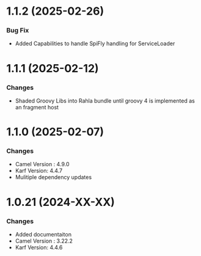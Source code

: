 # 1.1.2 (2025-02-26)


### Bug Fix

* Added Capabilities to handle SpiFly handling for ServiceLoader


# 1.1.1 (2025-02-12)


### Changes

* Shaded Groovy Libs into Rahla bundle until groovy 4 is implemented as an fragment host

# 1.1.0 (2025-02-07)


### Changes

* Camel Version : 4.9.0
* Karf Version: 4.4.7
* Mulitiple dependency updates


# 1.0.21 (2024-XX-XX)


### Changes

* Added documentaiton
* Camel Version : 3.22.2
* Karf Version: 4.4.6
